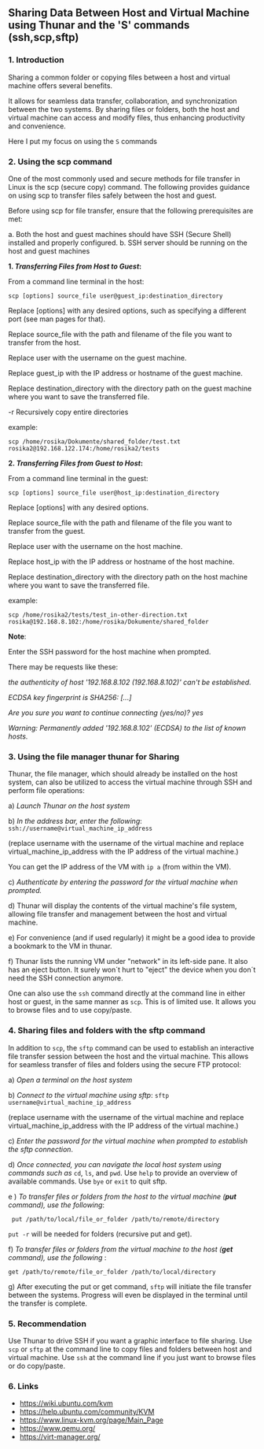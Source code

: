 ## Sharing Data Between Host and Virtual Machine using Thunar  and the 'S' commands (ssh,scp,sftp) ##

### 1. Introduction

Sharing a common folder or copying files between a host and virtual machine offers several benefits. 

It allows for seamless data transfer, collaboration, and synchronization between the two systems. By sharing files or folders, both the host and virtual machine can access and modify files, thus enhancing productivity and convenience.

Here I put my focus on using the `S` commands

### 2. Using the scp command

One of the most commonly used and secure methods for file transfer in Linux is the scp (secure copy) command. 
The following provides guidance on using scp to transfer files safely between the host and guest.

Before using scp for file transfer, ensure that the following prerequisites are met:

a. Both the host and guest machines should have SSH (Secure Shell) installed and properly configured.
b. SSH server should be running on the host and guest machines
    
**1. *Transferring Files from Host to Guest*:**

From a command line terminal in the host:

`scp [options] source_file user@guest_ip:destination_directory`

Replace [options] with any desired options, such as specifying a different port (see man pages for that).

Replace source_file with the path and filename of the file you want to transfer from the host.

Replace user with the username on the guest machine.

Replace guest_ip with the IP address or hostname of the guest machine.

Replace destination_directory with the directory path on the guest machine where you want to save the transferred file.

-r      Recursively copy entire directories

example:

`scp /home/rosika/Dokumente/shared_folder/test.txt rosika2@192.168.122.174:/home/rosika2/tests`

**2. *Transferring Files from Guest to Host*:**

From a command line terminal in the guest:

`scp [options] source_file user@host_ip:destination_directory`

Replace [options] with any desired options.

Replace source_file with the path and filename of the file you want to transfer from the guest.

Replace user with the username on the host machine.

Replace host_ip with the IP address or hostname of the host machine.

Replace destination_directory with the directory path on the host machine where you want to save the transferred file.

example:

`scp /home/rosika2/tests/test_in-other-direction.txt rosika@192.168.8.102:/home/rosika/Dokumente/shared_folder`


**Note**:

Enter the SSH password for the host machine when prompted.

There may be requests like these:

*the authenticity of host '192.168.8.102 (192.168.8.102)' can't be established.*

*ECDSA key fingerprint is SHA256: [...]*

*Are you sure you want to continue connecting (yes/no)? yes*

*Warning: Permanently added '192.168.8.102' (ECDSA) to the list of known hosts.*


### 3. Using the file manager **thunar** for Sharing

Thunar, the file manager, which should already be installed on the host system, can also be utilized to access the virtual machine through SSH and perform file operations:

a) *Launch Thunar on the host system*

b) *In the address bar, enter the following*: `ssh://username@virtual_machine_ip_address`


 (replace username with the username of the virtual machine and
 replace virtual_machine_ip_address with the IP address of the virtual machine.)
  
You can get the IP address of the VM with `ip a` (from within the VM).
 
c) *Authenticate by entering the password for the virtual machine when prompted.*

d) Thunar will display the contents of the virtual machine's file system, allowing file transfer and management between the host and virtual machine.

e) For convenience (and if used regularly) it might be a good idea to provide a  bookmark to the VM in thunar.

f) Thunar lists the running VM under "network" in its left-side pane. It also has an eject button. It surely won´t hurt to "eject" the device when you don´t need the SSH connection anymore.

One can also use the `ssh` command directly at the command line in either host or guest, in the same manner as `scp`. This is of limited use. It allows you to browse files and to use copy/paste.

### 4. Sharing files and folders with the **sftp** command

In addition to `scp`, the `sftp` command can be used to establish an interactive file transfer session between the host and the virtual machine.
This allows for seamless transfer of files and folders using the secure FTP protocol:

a) *Open a terminal on the host system*

b) *Connect to the virtual machine using sftp*: `sftp username@virtual_machine_ip_address`

 (replace username with the username of the virtual machine and
 replace virtual_machine_ip_address with the IP address of the virtual machine.)
 
 c) *Enter the password for the virtual machine when prompted to establish the sftp connection*.
 
 d) *Once connected, you can navigate the local host system using commands such as* `cd`, `ls`, and `pwd`.
    Use `help` to provide an overview of available commands.
    Use `bye` or `exit` to quit sftp.
 
e ) *To transfer files or folders from the host to the virtual machine (**put** command), use the following*:
 
` put /path/to/local/file_or_folder /path/to/remote/directory`

`put -r` will be needed for folders (recursive put and get).


f) *To transfer files or folders from the virtual machine to the host (**get** command), use the following* :

`get /path/to/remote/file_or_folder /path/to/local/directory`

g) After executing the put or get command, `sftp` will initiate the file transfer between the systems. Progress will even be displayed in the terminal until the transfer is complete.
     

### 5. Recommendation

Use Thunar to drive SSH if you want a graphic interface to file sharing. 
Use `scp` or `sftp` at the command line to copy files and folders between host and virtual machine. Use `ssh` at the command line if you just want to browse files or do copy/paste.

### 6. Links

* https://wiki.ubuntu.com/kvm
* https://help.ubuntu.com/community/KVM
* https://www.linux-kvm.org/page/Main_Page
* https://www.qemu.org/
* https://virt-manager.org/




